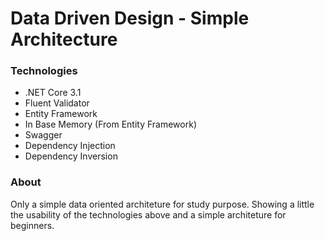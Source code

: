 # Data Driven Design - Simple Architecture

### Technologies

- .NET Core 3.1
- Fluent Validator
- Entity Framework
- In Base Memory (From Entity Framework)
- Swagger
- Dependency Injection
- Dependency Inversion

### About

  Only a simple data oriented architeture for study purpose. Showing a little the usability of the technologies above and a simple architeture for beginners.
